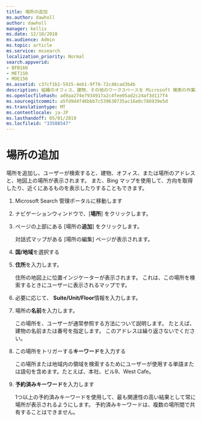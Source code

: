 ```yaml
---
title: 場所の追加
ms.author: dawholl
author: dawholl
manager: kellis
ms.date: 12/18/2018
ms.audience: Admin
ms.topic: article
ms.service: mssearch
localization_priority: Normal
search.appverid:
- BFB160
- MET150
- MOE150
ms.assetid: c37cf1b1-5915-4eb1-9f78-72c48cad3b4b
description: 組織のオフィス、建物、その他のワークスペースを Microsoft 検索の作業結果に表示するための場所を追加する
ms.openlocfilehash: ad9aa274e7934917a2c4fee05ad2c24af3d117f4
ms.sourcegitcommit: a5fd9d4f46bbb7c539630735ac16e0c786939e5d
ms.translationtype: MT
ms.contentlocale: ja-JP
ms.lasthandoff: 05/01/2019
ms.locfileid: "33508547"
---
```

# <a name="add-a-location"></a>場所の追加

場所を追加し、ユーザーが検索すると、建物、オフィス、または場所のアドレスと、地図上の場所が表示されます。 また、Bing マップを使用して、方向を取得したり、近くにあるものを表示したりすることもできます。
  
1. Microsoft Search 管理ポータルに移動します
    
2. ナビゲーションウィンドウで、[**場所**] をクリックします。
    
3. ページの上部にある [場所の**追加**] をクリックします。
    
    対話式マップがある [場所の編集] ページが表示されます。
    
4. **国/地域**を選択する
    
5. **住所**を入力します。
    
    住所の地図上に位置インジケーターが表示されます。 これは、この場所を検索するときにユーザーに表示されるマップです。
    
6. 必要に応じて、 **Suite/Unit/Floor**情報を入力します。 
    
7. 場所の**名前**を入力します。
    
    この場所を、ユーザーが通常参照する方法について説明します。 たとえば、建物の名前または番号を指定します。 このアドレスは繰り返さないでください。
    
8. この場所をトリガーする**キーワード**を入力する 
    
    この場所または地域内の領域を検索するためにユーザーが使用する単語または語句を含めます。たとえば、本社、ビル9、West Cafe。
    
9. **予約済みキーワード**を入力します
    
    1つ以上の予約済みキーワードを使用して、最も関連性の高い結果として常に場所が表示されるようにします。 予約済みキーワードは、複数の場所間で共有することはできません。

  

